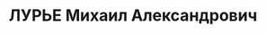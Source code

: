 ---
title: ЛУРЬЕ Михаил Александрович
description: '1908 р. н., Київська обл., м. Київ, єврей, член ВКП(б), освіта середня
  військова, Сумська обл., м. Конотоп, начальник технічної частини 90 авіаційної бригади

  Арешт 4.10.1937. Військовою колегією Верховного Суду СРСР 22.12.1937 за ст.ст. 54-1
  «б», 54-8, 54-11 КК УСРР засуджений до ВМП. Розстріляний 23.12.1937 у м. Київ

  Реабілітований 9.10.1957 військовою колегією Верховного Суду СРСР.'
---